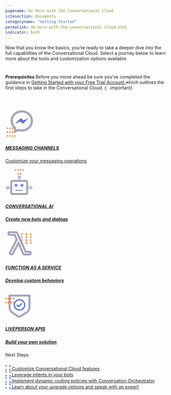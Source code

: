 ```yaml
---
pagename: Do More with the Conversational Cloud
sitesection: Documents
categoryname: "Getting Started"
permalink: do-more-with-the-conversational-cloud.html
indicator: both
---
```


<div class="lp-container">
    <div class=" welcome-card-modified">
            <div class="getting-started-paragraph" style="margin-bottom:40px">
       Now that you know the basics, you’re ready to take a deeper dive into the full capabilities of the Conversational Cloud. Select a journey below to learn more about the tools and customization options available. 
            </div>
        </div>
</div>

<b> Prerequisites </b> Before you move ahead be sure you’ve completed the guidance in <a href="/getting-started-with-your-free-trial-account.html" alt="Start free trial"> Getting Started with your Free Trial Account </a> which outlines the first steps to take in the Conversational Cloud.
{: .important}


<div class="card-container" style="margin-top:60px;">
        <a class="welcome-card" target="_blank" href="https://knowledge.liveperson.com/getting-started-quick-start-guides-conversation-builder-quick-start.html"> 
        <img class="container-image" src="img/ic_Facebook.svg"/>
        <h5 class="getstarted-title">MESSAGING CHANNELS</h5>
        <p class="getstarted-content ">Customize your messaging operations</p>
        </a>
        <a class="welcome-card" target="_blank" href="https://knowledge.liveperson.com/getting-started-quick-start-guides-facebook-messenger-quick-start.html"> 
        <img class="container-image" src="img/ic_robot.svg"/>
        <h5 class="getstarted-title">CONVERSATIONAL AI </h5>
        <h5 class="getstarted-content ">Create new bots and dialogs</h5>
        </a>
        <a class="welcome-card" target="_blank" href="https://knowledge.liveperson.com/getting-started-quick-start-guides-twilio-sms-quick-start.html"> 
        <img class="container-image" src="img/ic_functions.svg"/>
        <h5 class="getstarted-title">FUNCTION AS A SERVICE</h5>
        <h5 class="getstarted-content ">Develop custom behaviors </h5>
        </a>
        <a class="welcome-card" target="_blank" href="https://knowledge.liveperson.com/getting-started-quick-start-guides-web-messaging-quick-start.html"> 
        <img class="container-image" src="img/ic_APIs.svg"/>
        <h5 class="getstarted-title">LIVEPERSON APIS</h5>
        <h5 class="getstarted-content ">Build your own solution</h5>
        </a>
</div>
  <div class="external-link-container">
        <div id="LEFeatures" class="header-lp4-external">
            Next Steps
            <div class="link-padding" style="margin-top:24px">
                <a  href="/mobile-app-messaging-sdk-for-ios-overview.html"> 
                    <img class="dots-container" src="img/four-dots.svg"/>
                       Customize Conversational Cloud features
                </a>
            </div>
            <div class="link-padding" >
                <a  href="/mobile-app-messaging-sdk-for-android-overview.html"> 
                        <img class="dots-container" src="img/four-dots.svg"/>
                          Leverage intents in your bots
                </a>
            </div>
            <div class="link-padding" >
                <a  href="/monitoring-api-overview.html"> 
                        <img class="dots-container" src="img/four-dots.svg"/>
                        Implement dynamic routing policies with Conversation Orchestrator
                </a>
            </div>
            <div class="link-padding" >
                <a  href="/messaging-agent-sdk-overview.html"> 
                        <img class="dots-container" src="img/four-dots.svg"/>
                       Learn about your upgrade options and speak with an expert
                </a>
            </div>
        </div>
    </div>
